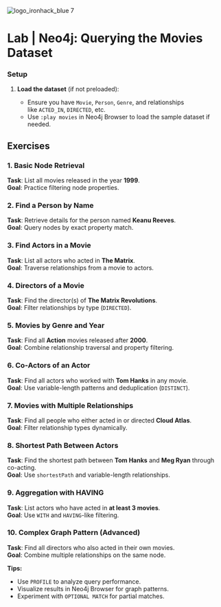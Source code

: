 ![logo_ironhack_blue 7](https://user-images.githubusercontent.com/23629340/40541063-a07a0a8a-601a-11e8-91b5-2f13e4e6b441.png)

# Lab | Neo4j: Querying the Movies Dataset

### **Setup**

1.  **Load the dataset** (if not preloaded):

    -   Ensure you have `Movie`, `Person`, `Genre`, and relationships like `ACTED_IN`, `DIRECTED`, etc.
    -   Use `:play movies` in Neo4j Browser to load the sample dataset if needed.

## Exercises

### 1. Basic Node Retrieval

**Task**: List all movies released in the year **1999**. <br>
**Goal**: Practice filtering node properties.


### 2. Find a Person by Name

**Task**: Retrieve details for the person named **Keanu Reeves**. <br>
**Goal**: Query nodes by exact property match.


### 3. Find Actors in a Movie

**Task**: List all actors who acted in **The Matrix**. <br>
**Goal**: Traverse relationships from a movie to actors.


### 4. Directors of a Movie

**Task**: Find the director(s) of **The Matrix Revolutions**. <br>
**Goal**: Filter relationships by type (`DIRECTED`).


### 5. Movies by Genre and Year

**Task**: Find all **Action** movies released after **2000**. <br>
**Goal**: Combine relationship traversal and property filtering.


### 6. Co-Actors of an Actor

**Task**: Find all actors who worked with **Tom Hanks** in any movie. <br>
**Goal**: Use variable-length patterns and deduplication (`DISTINCT`).


### 7. Movies with Multiple Relationships

**Task**: Find all people who either acted in or directed **Cloud Atlas**. <br>
**Goal**: Filter relationship types dynamically.


### 8. Shortest Path Between Actors

**Task**: Find the shortest path between **Tom Hanks** and **Meg Ryan** through co-acting. <br>
**Goal**: Use `shortestPath` and variable-length relationships.


### 9. Aggregation with HAVING

**Task**: List actors who have acted in **at least 3 movies**. <br>
**Goal**: Use `WITH` and `HAVING`-like filtering.


### 10. Complex Graph Pattern (Advanced)

**Task**: Find all directors who also acted in their own movies. <br>
**Goal**: Combine multiple relationships on the same node.


<!-- ### Bonus Challenge

Create a **recommendation query** that suggests movies based on shared genres and frequent collaborators of a user’s favorite actor (e.g., **Keanu Reeves**). -->

**Tips:**

-   Use `PROFILE` to analyze query performance.
-   Visualize results in Neo4j Browser for graph patterns.
-   Experiment with `OPTIONAL MATCH` for partial matches.
